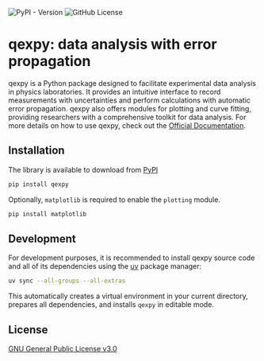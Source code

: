 ![PyPI - Version](https://img.shields.io/pypi/v/qexpy)
![GitHub License](https://img.shields.io/github/license/Queens-Physics/qexpy)

# qexpy: data analysis with error propagation

qexpy is a Python package designed to facilitate experimental data analysis in
physics laboratories. It provides an intuitive interface to record measurements
with uncertainties and perform calculations with automatic error propagation. 
qexpy also offers modules for plotting and curve fitting, providing researchers
with a comprehensive toolkit for data analysis. For more details on how to use
qexpy, check out the [Official Documentation](https://qexpy.readthedocs.io/en/latest/).

## Installation

The library is available to download from [PyPI](https://pypi.org/project/qexpy)

```sh
pip install qexpy
```

Optionally, ``matplotlib`` is required to enable the ``plotting`` module.

```sh
pip install matplotlib
```

## Development

For development purposes, it is recommended to install qexpy source code and
all of its dependencies using the [uv](https://docs.astral.sh/uv/) package manager:

```sh
uv sync --all-groups --all-extras 
```

This automatically creates a virtual environment in your current directory,
prepares all dependencies, and installs ``qexpy`` in editable mode.

## License

[GNU General Public License v3.0](LICENSE)
